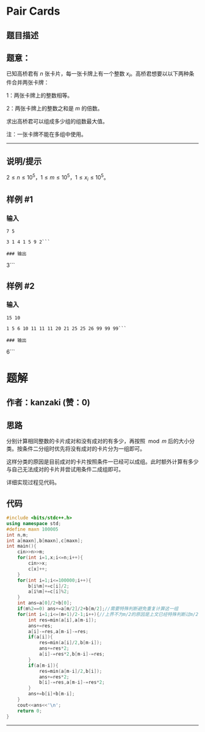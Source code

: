 # Pair Cards

## 题目描述

## 题意：

已知高桥君有 $n$ 张卡片，每一张卡牌上有一个整数 $x_i$。高桥君想要以以下两种条件合并两张卡牌：

$1$：两张卡牌上的整数相等。

$2$：两张卡牌上的整数之和是 $m$ 的倍数。

求出高桥君可以组成多少组的组数最大值。

注：一张卡牌不能在多组中使用。


------------

## 说明/提示

$2\le n \le 10^5$，$1\le m \le 10^5$，$1 \le x_i \le 10^5$。

## 样例 #1

### 输入

```
7 5
3 1 4 1 5 9 2```

### 输出

```
3```

## 样例 #2

### 输入

```
15 10
1 5 6 10 11 11 11 20 21 25 25 26 99 99 99```

### 输出

```
6```

# 题解

## 作者：kanzaki (赞：0)

## 思路

分别计算相同整数的卡片成对和没有成对的有多少，再按照 $\bmod m$ 后的大小分类。按条件二分组时优先将没有成对的卡片分为一组即可。

这样分类的原因是目前成对的卡片按照条件一已经可以成组。此时额外计算有多少与自己无法成对的卡片并尝试用条件二成组即可。

详细实现过程见代码。

## 代码

```cpp
#include <bits/stdc++.h>
using namespace std;
#define maxn 100005
int n,m;
int a[maxn],b[maxn],c[maxn];
int main(){
	cin>>n>>m;
	for(int i=1,x;i<=n;i++){
		cin>>x;
		c[x]++;
	}
	for(int i=1;i<=100000;i++){
		b[i%m]+=c[i]/2;
		a[i%m]+=c[i]%2;
	}
	int ans=a[0]/2+b[0];
	if(m%2==0) ans+=a[m/2]/2+b[m/2];//需要特殊判断避免重复计算这一组
	for(int i=1;i<=(m+1)/2-1;i++){//上界不为m/2的原因是上文已经特殊判断过m/2，避免算重
		int res=min(a[i],a[m-i]);
		ans+=res;
		a[i]-=res,a[m-i]-=res;
		if(a[i]){
			res=min(a[i]/2,b[m-i]);
			ans+=res*2;
			a[i]-=res*2,b[m-i]-=res;
		}
		if(a[m-i]){
			res=min(a[m-i]/2,b[i]);
			ans+=res*2;
			b[i]-=res,a[m-i]-=res*2;
		}
		ans+=b[i]+b[m-i];
	}
	cout<<ans<<'\n';
	return 0;
}
```

---

